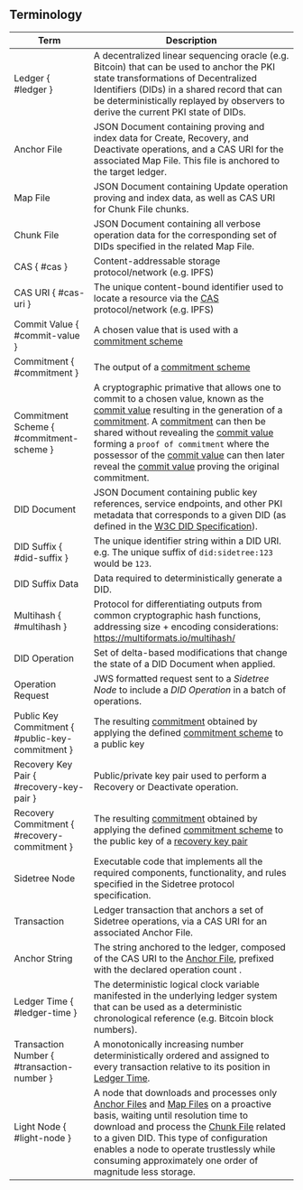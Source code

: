## Terminology

| Term                  | Description                                                                    |
|-----------------------|--------------------------------------------------------------------------------|
| Ledger { #ledger }  | A decentralized linear sequencing oracle (e.g. Bitcoin) that can be used to anchor the PKI state transformations of Decentralized Identifiers (DIDs) in a shared record that can be deterministically replayed by observers to derive the current PKI state of DIDs. |
| Anchor File  | JSON Document containing proving and index data for Create, Recovery, and Deactivate operations, and a CAS URI for the associated Map File. This file is anchored to the target ledger. |
| Map File  | JSON Document containing Update operation proving and index data, as well as CAS URI for Chunk File chunks.                   |
| Chunk File  | JSON Document containing all verbose operation data for the corresponding set of DIDs specified in the related Map File.                   |
| CAS { #cas }    | Content-addressable storage protocol/network (e.g. IPFS)                       |
| CAS URI { #cas-uri }               | The unique content-bound identifier used to locate a resource via the [CAS](#cas) protocol/network (e.g. IPFS)                       |
| Commit Value { #commit-value }         | A chosen value that is used with a [commitment scheme](#commitment-scheme)                                 |
| Commitment { #commitment }           | The output of a [commitment scheme](#commitment-scheme)                                              |
| Commitment Scheme { #commitment-scheme }     | A cryptographic primative that allows one to commit to a chosen value, known as the [commit value](#commit-value) resulting in the generation of a [commitment](#commitment). A [commitment](#commitment) can then be shared without revealing the [commit value](#commit-value) forming a `proof of commitment` where the possessor of the [commit value](#commit-value) can then later reveal the [commit value](#commit-value) proving the original commitment.
| DID Document          | JSON Document containing public key references, service endpoints, and other PKI metadata that corresponds to a given DID (as defined in the [W3C DID Specification](https://w3c.github.io/did-core/)). |
| DID Suffix { #did-suffix }  | The unique identifier string within a DID URI. e.g. The unique suffix of `did:sidetree:123` would be `123`. |
| DID Suffix Data       | Data required to deterministically generate a DID.                             |
| Multihash  { #multihash }            | Protocol for differentiating outputs from common cryptographic hash functions, addressing size + encoding considerations: https://multiformats.io/multihash/ |
| DID Operation         | Set of delta-based modifications that change the state of a DID Document when applied.                                               |
| Operation Request     | JWS formatted request sent to a _Sidetree Node_ to include a _DID Operation_ in a batch of operations.     |
| Public Key Commitment { #public-key-commitment } | The resulting [commitment](#commitment) obtained by applying the defined [commitment scheme](#operation-commitment-scheme) to a public key |
| Recovery Key Pair { #recovery-key-pair }    | Public/private key pair used to perform a Recovery or Deactivate operation.          |
| Recovery Commitment { #recovery-commitment }   | The resulting [commitment](#commitment) obtained by applying the defined [commitment scheme](#recovery-commitment-scheme) to the public key of a [recovery key pair](#recovery-key-pair)          |
| Sidetree Node         | Executable code that implements all the required components, functionality, and rules specified in the Sidetree protocol specification.                            |
| Transaction           | Ledger transaction that anchors a set of Sidetree operations, via a CAS URI for an associated Anchor File.          |
| Anchor String  | The string anchored to the ledger, composed of the CAS URI to the [Anchor File](#anchor-file), prefixed with the declared operation count .                                               |
| Ledger Time { #ledger-time }          | The deterministic logical clock variable manifested in the underlying ledger system that can be used as a deterministic chronological reference (e.g. Bitcoin block numbers).         |
| Transaction Number  { #transaction-number }        | A monotonically increasing number deterministically ordered and assigned to every transaction relative to its position in [Ledger Time](#ledger-time).          |
| Light Node  { #light-node }        | A node that downloads and processes only [Anchor Files](#anchor-file) and [Map Files](#map-file) on a proactive basis, waiting until resolution time to download and process the [Chunk File](#chunk-files) related to a given DID. This type of configuration enables a node to operate trustlessly while consuming approximately one order of magnitude less storage.  |
